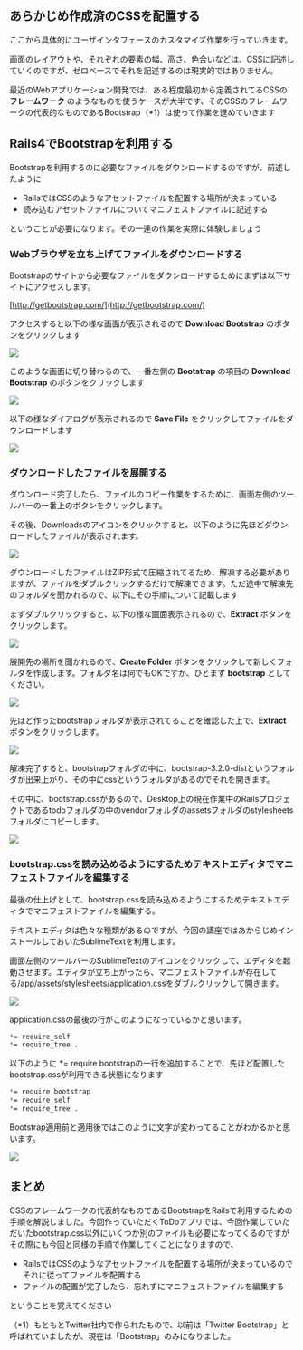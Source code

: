 ## あらかじめ作成済のCSSを配置する

ここから具体的にユーザインタフェースのカスタマイズ作業を行っていきます。

画面のレイアウトや、それぞれの要素の幅、高さ、色合いなどは、CSSに記述していくのですが、ゼロベースでそれを記述するのは現実的ではありません。

最近のWebアプリケーション開発では、ある程度最初から定義されてるCSSの **フレームワーク** のようなものを使うケースが大半です、そのCSSのフレームワークの代表的なものであるBootstrap（*1）は使って作業を進めていきます

## Rails4でBootstrapを利用する


Bootstrapを利用するのに必要なファイルをダウンロードするのですが、前述したように

- RailsではCSSのようなアセットファイルを配置する場所が決まっている
- 読み込むアセットファイルについてマニフェストファイルに記述する

ということが必要になります。その一連の作業を実際に体験しましょう

### Webブラウザを立ち上げてファイルをダウンロードする

Bootstrapのサイトから必要なファイルをダウンロードするためにまずは以下サイトにアクセスします。

[http://getbootstrap.com/](http://getbootstrap.com/)

アクセスすると以下の様な画面が表示されるので **Download Bootstrap** のボタンをクリックします

![](../image/shot-2014-07-25-7.03.02.png)

このような画面に切り替わるので、一番左側の **Bootstrap** の項目の **Download Bootstrap** のボタンをクリックします

![](../image/shot-2014-07-25-7.03.17.png)

以下の様なダイアログが表示されるので **Save File** をクリックしてファイルをダウンロードします

![](../image/shot-2014-07-25-7_03_31.png)

### ダウンロードしたファイルを展開する

ダウンロード完了したら、ファイルのコピー作業をするために、画面左側のツールバーの一番上のボタンをクリックします。

その後、Downloadsのアイコンをクリックすると、以下のように先ほどダウンロードしたファイルが表示されます。

![](../image/shot-2014-07-25-7_04_08.png)

ダウンロードしたファイルはZIP形式で圧縮されてるため、解凍する必要がありますが、ファイルをダブルクリックするだけで解凍できます。ただ途中で解凍先のフォルダを聞かれるので、以下にその手順について記載します

まずダブルクリックすると、以下の様な画面表示されるので、**Extract** ボタンをクリックします。

![](../image/shot-2014-07-25-7_04_19.png)

展開先の場所を聞かれるので、**Create Folder** ボタンをクリックして新しくフォルダを作成します。フォルダ名は何でもOKですが、ひとまず **bootstrap** としてください。

![](../image/shot-2014-07-25-7_04_38.png)

先ほど作ったbootstrapフォルダが表示されてることを確認した上で、**Extract** ボタンをクリックします。

![](../image/shot-2014-07-25-7_05_34.png)

解凍完了すると、bootstrapフォルダの中に、bootstrap-3.2.0-distというフォルダが出来上がり、その中にcssというフォルダがあるのでそれを開きます。

その中に、bootstrap.cssがあるので、Desktop上の現在作業中のRailsプロジェクトであるtodoフォルダの中のvendorフォルダのassetsフォルダのstylesheetsフォルダにコピーします。


![](../image/shot-2014-07-25-7_10_13.png)

### bootstrap.cssを読み込めるようにするためテキストエディタでマニフェストファイルを編集する

最後の仕上げとして、bootstrap.cssを読み込めるようにするためテキストエディタでマニフェストファイルを編集する。

テキストエディタは色々な種類があるのですが、今回の講座ではあからじめインストールしておいたSublimeTextを利用します。

画面左側のツールバーのSublimeTextのアイコンをクリックして、エディタを起動させます。エディタが立ち上がったら、マニフェストファイルが存在してる/app/assets/stylesheets/application.cssをダブルクリックして開きます。

![](../image/shot-2014-07-25-7_11_08.png)

application.cssの最後の行がこのようになっているかと思います。

```css
*= require_self
*= require_tree .
```

以下のように *= require bootstrapの一行を追加することで、先ほど配置したbootstrap.cssが利用できる状態になります

```css
*= require bootstrap
*= require_self
*= require_tree .
```

Bootstrap適用前と適用後ではこのように文字が変わってることがわかるかと思います。

![](../image/bootstrap_before_after.png)


## まとめ

CSSのフレームワークの代表的なものであるBootstrapをRailsで利用するための手順を解説しました。今回作っていただくToDoアプリでは、今回作業していただいたbootstrap.css以外にいくつか別のファイルも必要になってくるのですがその際にも今回と同様の手順で作業してくことになりますので、

- RailsではCSSのようなアセットファイルを配置する場所が決まっているのでそれに従ってファイルを配置する
- ファイルの配置が完了したら、忘れずにマニフェストファイルを編集する

ということを覚えてください

（*1）もともとTwitter社内で作られたもので、以前は「Twitter Bootstrap」と呼ばれていましたが、現在は「Bootstrap」のみになりました。
